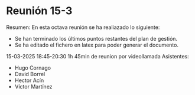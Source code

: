 # Reunión 15-3
Resumen: 
En esta octava reunión se ha realiazado lo siguiente:
- Se han terminado los últimos puntos restantes del plan de gestión.
- Se ha editado el fichero en latex para poder generar el documento.

15-03-2025 18:45-20:30
1h 45min de reunion por videollamada
Asistentes:
- Hugo Cornago
- David Borrel
- Hector Acín
- Víctor Martínez